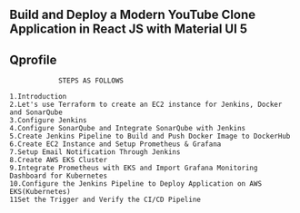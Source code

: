 
## Build and Deploy a Modern YouTube Clone Application in React JS with Material UI 5
## Qprofile 
				STEPS AS FOLLOWS
~~~~~~~~~~~~~~~~~~~~~~~~~~~~~~~~~~~~~~~~~~~~~~~~~~~~~~~~~~~~~~~~~~~~~~~~~~~~~~~
1.Introduction
2.Let's use Terraform to create an EC2 instance for Jenkins, Docker and SonarQube
3.Configure Jenkins
4.Configure SonarQube and Integrate SonarQube with Jenkins
5.Create Jenkins Pipeline to Build and Push Docker Image to DockerHub
6.Create EC2 Instance and Setup Prometheus & Grafana
7.Setup Email Notification Through Jenkins
8.Create AWS EKS Cluster
9.Integrate Prometheus with EKS and Import Grafana Monitoring Dashboard for Kubernetes
10.Configure the Jenkins Pipeline to Deploy Application on AWS EKS(Kubernetes)
11Set the Trigger and Verify the CI/CD Pipeline
